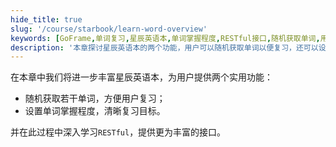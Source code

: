 ```yaml
---
hide_title: true
slug: '/course/starbook/learn-word-overview'
keywords: [GoFrame,单词复习,星辰英语本,单词掌握程度,RESTful接口,随机获取单词,用户功能,复习目标,英语学习,接口设计]
description: '本章探讨星辰英语本的两个功能，用户可以随机获取单词以便复习，还可以设置单词的掌握程度，从而能够更好地明确复习目标。通过这两个功能，用户对单词学习有更清晰的规划。同时，深入学习RESTful相关技术，增强接口的丰富性与实用性。'
---
```

在本章中我们将进一步丰富星辰英语本，为用户提供两个实用功能：
- 随机获取若干单词，方便用户复习；
- 设置单词掌握程度，清晰复习目标。

并在此过程中深入学习`RESTful`，提供更为丰富的接口。
